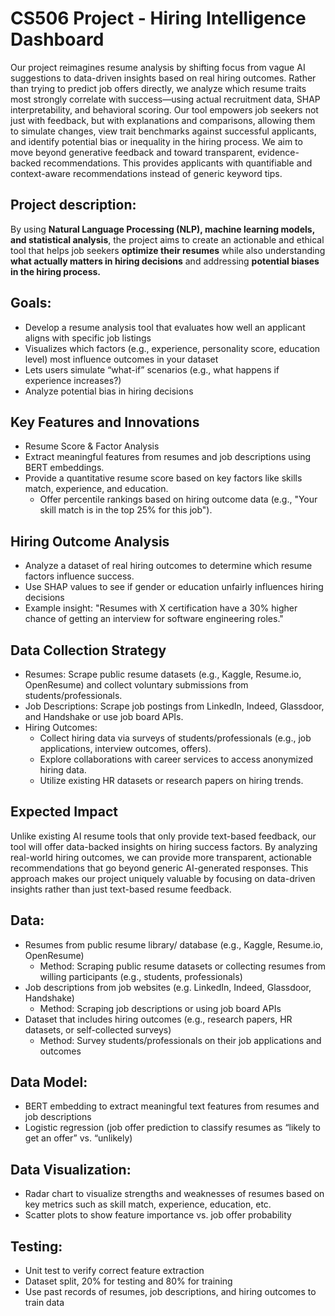 # CS506 Project - Hiring Intelligence Dashboard
Our project reimagines resume analysis by shifting focus from vague AI suggestions to data-driven insights based on real hiring outcomes. Rather than trying to predict job offers directly, we analyze which resume traits most strongly correlate with success—using actual recruitment data, SHAP interpretability, and behavioral scoring. Our tool empowers job seekers not just with feedback, but with explanations and comparisons, allowing them to simulate changes, view trait benchmarks against successful applicants, and identify potential bias or inequality in the hiring process. We aim to move beyond generative feedback and toward transparent, evidence-backed recommendations. This provides applicants with quantifiable and context-aware recommendations instead of generic keyword tips.

## Project description:

By using **Natural Language Processing (NLP), machine learning models, and statistical analysis**, the project aims to create an actionable and ethical tool that helps job seekers **optimize their resumes** while also understanding **what actually matters in hiring decisions** and addressing **potential biases in the hiring process.**
## Goals:
- Develop a resume analysis tool that evaluates how well an applicant aligns with specific job listings
- Visualizes which factors (e.g., experience, personality score, education level) most influence outcomes in your dataset
- Lets users simulate “what-if” scenarios (e.g., what happens if experience increases?)
- Analyze potential bias in hiring decisions
## Key Features and Innovations
- Resume Score & Factor Analysis
- Extract meaningful features from resumes and job descriptions using BERT embeddings.
- Provide a quantitative resume score based on key factors like skills match, experience, and education.
  - Offer percentile rankings based on hiring outcome data (e.g., "Your skill match is in the top 25% for this job").
## Hiring Outcome Analysis
- Analyze a dataset of real hiring outcomes to determine which resume factors influence success.
- Use SHAP values to see if gender or education unfairly influences hiring decisions
- Example insight: "Resumes with X certification have a 30% higher chance of getting an interview for software engineering roles."
## Data Collection Strategy
- Resumes: Scrape public resume datasets (e.g., Kaggle, Resume.io, OpenResume) and collect voluntary submissions from students/professionals.
- Job Descriptions: Scrape job postings from LinkedIn, Indeed, Glassdoor, and Handshake or use job board APIs.
- Hiring Outcomes:
  - Collect hiring data via surveys of students/professionals (e.g., job applications, interview outcomes, offers).
  - Explore collaborations with career services to access anonymized hiring data.
  - Utilize existing HR datasets or research papers on hiring trends.

## Expected Impact
Unlike existing AI resume tools that only provide text-based feedback, our tool will offer data-backed insights on hiring success factors. By analyzing real-world hiring outcomes, we can provide more transparent, actionable recommendations that go beyond generic AI-generated responses.
This approach makes our project uniquely valuable by focusing on data-driven insights rather than just text-based resume feedback.
  
## Data:
- Resumes from public resume library/ database (e.g., Kaggle, Resume.io, OpenResume)
  - Method: Scraping public resume datasets or collecting resumes from willing participants (e.g., students, professionals)
- Job descriptions from job websites (e.g. LinkedIn, Indeed, Glassdoor, Handshake)
  - Method: Scraping job descriptions or using job board APIs
- Dataset that includes hiring outcomes (e.g., research papers, HR datasets, or self-collected surveys)
  - Method: Survey students/professionals on their job applications and outcomes  

## Data Model:
- BERT embedding to extract meaningful text features from resumes and job descriptions
- Logistic regression (job offer prediction to classify resumes as “likely to get an offer” vs. “unlikely)
## Data Visualization: 
- Radar chart to visualize strengths and weaknesses of resumes based on key metrics such as skill match, experience, education, etc.
- Scatter plots to show feature importance vs. job offer probability
## Testing: 
- Unit test to verify correct feature extraction
- Dataset split, 20% for testing and 80% for training
- Use past records of resumes, job descriptions, and hiring outcomes to train data


